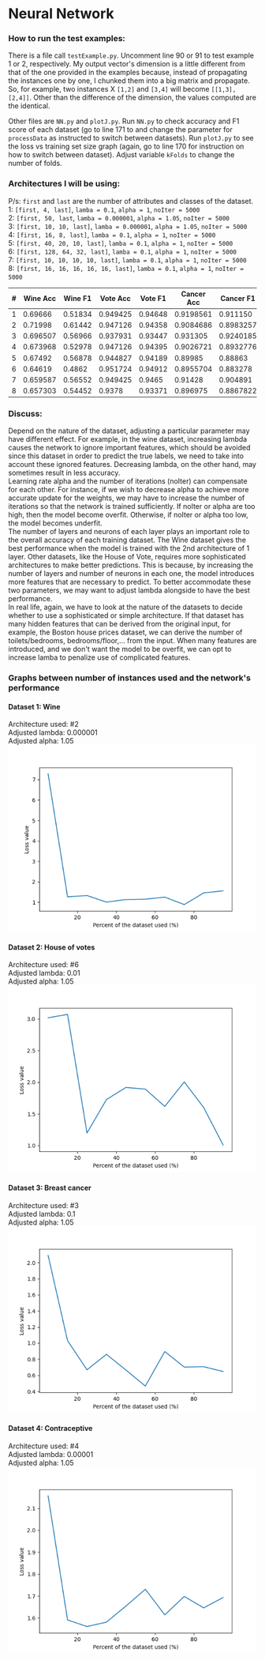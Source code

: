 # Neural Network

### How to run the test examples:

There is a file call `testExample.py`. Uncomment line 90 or 91 to test example 1 or 2, respectively. My output vector's
dimension is a little different from that of the one provided in the examples because, instead of propagating the
instances one by one, I chunked them into a big matrix and propagate. So, for example, two instances X `[1,2]`
and `[3,4]` will become `[[1,3], [2,4]]`. Other than the difference of the dimension, the values computed are the
identical.

Other files are `NN.py` and `plotJ.py`. Run `NN.py` to check accuracy and F1 score of each dataset (go to line 171 to
and change the parameter for `processData` as instructed to switch between datasets). Run `plotJ.py` to see the loss vs
training set size graph (again, go to line 170 for instruction on how to switch between dataset). Adjust variable
`kFolds` to change the number of folds.

### Architectures I will be using:

P/s: `first` and `last` are the number of attributes and classes of the dataset.  
1: `[first, 4, last]`, `lamba = 0.1`, `alpha = 1`, `noIter = 5000`    
2: `[first, 50, last`, `lamba = 0.000001`, `alpha = 1.05`, `noIter = 5000`        
3: `[first, 10, 10, last]`,  `lamba = 0.000001`, `alpha = 1.05`, `noIter = 5000`      
4: `[first, 16, 8, last]`,  `lamba = 0.1`, `alpha = 1`, `noIter = 5000`    
5: `[first, 40, 20, 10, last]`,  `lamba = 0.1`, `alpha = 1`, `noIter = 5000`     
6: `[first, 128, 64, 32, last]`,  `lamba = 0.1`, `alpha = 1`, `noIter = 5000`    
7: `[first, 10, 10, 10, 10, last]`,  `lamba = 0.1`, `alpha = 1`, `noIter = 5000`      
8: `[first, 16, 16, 16, 16, 16, last]`,  `lamba = 0.1`, `alpha = 1`, `noIter = 5000`

| #   | Wine Acc | Wine F1 | Vote Acc | Vote F1 | Cancer Acc | Cancer F1 | CMC Acc | CMC F1 |
|-----|----------|---------|----------|---------|------------|-----------|---------|--------|
| 1   | 0.69666  | 0.51834 | 0.949425 | 0.94648 | 0.9198561  | 0.911150  | 0.52106 | 0.3930 |
| 2   | 0.71998  | 0.61442 | 0.947126 | 0.94358 | 0.9084686  | 0.8983257 | 0.49661 | 0.3398 |
| 3   | 0.696507 | 0.56966 | 0.937931 | 0.93447 | 0.931305   | 0.9240185 | 0.52716 | 0.3879 |
| 4   | 0.673968 | 0.52978 | 0.947126 | 0.94395 | 0.9026721  | 0.8932776 | 0.54547 | 0.4203 |
| 5   | 0.67492  | 0.56878 | 0.944827 | 0.94189 | 0.89985    | 0.88863   | 0.52650 | 0.4032 |
| 6   | 0.64619  | 0.4862  | 0.951724 | 0.94912 | 0.8955704  | 0.883278  | 0.52542 | 0.3796 |
| 7   | 0.659587 | 0.56552 | 0.949425 | 0.9465  | 0.91428    | 0.904891  | 0.53220 | 0.4168 |
| 8   | 0.657303 | 0.54452 | 0.9378   | 0.93371 | 0.896975   | 0.8867822 | 0.47826 | 0.3294 |

### Discuss:

Depend on the nature of the dataset, adjusting a particular parameter may have different effect. For example, in the
wine dataset, increasing lambda causes the network to ignore important features, which should be avoided since this
dataset in order to predict the true labels, we need to take into account these ignored features. Decreasing lambda, on
the other hand, may sometimes result in less accuracy.   
Learning rate alpha and the number of iterations (noIter) can compensate for each other. For instance, if we wish to
decrease alpha to achieve more accurate update for the weights, we may have to increase the number of iterations so that
the network is trained sufficiently. If noIter or alpha are too high, then the model become overfit. Otherwise, if
noIter or alpha too low, the model becomes underfit.  
The number of layers and neurons of each layer plays an important role to the overall accuracy of each training dataset.
The Wine dataset gives the best performance when the model is trained with the 2nd architecture of 1 layer. Other
datasets, like the House of Vote, requires more sophisticated architectures to make better predictions. This is because,
by increasing the number of layers and number of neurons in each one, the model introduces more features that are
necessary to predict. To better accommodate these two parameters, we may want to adjust lambda alongside to have the
best performance.  
In real life, again, we have to look at the nature of the datasets to decide whether to use a sophisticated or simple
architecture. If that dataset has many hidden features that can be derived from the original input, for example, the
Boston house prices dataset, we can derive the number of toilets/bedrooms, bedrooms/floor,... from the input. When many
features are introduced, and we don't want the model to be overfit, we can opt to increase lamba to penalize use of
complicated features.

### Graphs between number of instances used and the network's performance

#### Dataset 1: Wine

Architecture used: #2   
Adjusted lambda: 0.000001  
Adjusted alpha: 1.05  
![img.png](img.png)

#### Dataset 2: House of votes

Architecture used: #6  
Adjusted lambda: 0.01  
Adjusted alpha: 1.05  
![img_2.png](img_2.png)

#### Dataset 3: Breast cancer

Architecture used: #3   
Adjusted lambda: 0.1  
Adjusted alpha: 1.05  
![img_3.png](img_3.png)

#### Dataset 4: Contraceptive

Architecture used: #4  
Adjusted lambda: 0.00001  
Adjusted alpha: 1.05  
![img_4.png](img_4.png)
